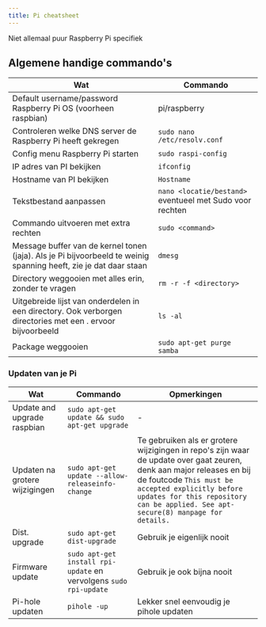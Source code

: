 ```yaml
---
title: Pi cheatsheet
---
```


Niet allemaal puur Raspberry Pi specifiek

## Algemene handige commando's

|Wat|Commando|
|-----|------------------|
|Default username/password Raspberry Pi OS (voorheen raspbian)|pi/raspberry|
|Controleren welke DNS server de Raspberry Pi heeft gekregen|`sudo nano /etc/resolv.conf`|
|Config menu Raspberry Pi starten|`sudo raspi-config`|
|IP adres van PI bekijken|`ifconfig`|
|Hostname van PI bekijken|`Hostname`|
|Tekstbestand aanpassen|`nano <locatie/bestand>` eventueel met Sudo voor rechten|
|Commando uitvoeren met extra rechten|`sudo <command>`|
|Message buffer van de kernel tonen (jaja). Als je Pi bijvoorbeeld te weinig spanning heeft, zie je dat daar staan|`dmesg`|
|Directory weggooien met alles erin, zonder te vragen|`rm -r -f <directory>`|
|Uitgebreide lijst van onderdelen in een directory. Ook verborgen directories met een . ervoor bijvoorbeeld|`ls -al`|
|Package weggooien|`sudo apt-get purge samba`|

### Updaten van je Pi

|Wat|Commando|Opmerkingen|
|-----|------------------|------------|
|Update and upgrade raspbian|`sudo apt-get update && sudo apt-get upgrade`|-|
|Updaten na grotere wijzigingen|`sudo apt-get update --allow-releaseinfo-change`|Te gebruiken als er grotere wijzigingen in repo's zijn waar de update over gaat zeuren, denk aan major releases en bij de foutcode `This must be accepted explicitly before updates for this repository can be applied. See apt-secure(8) manpage for details.`|
|Dist. upgrade|`sudo apt-get dist-upgrade`|Gebruik je eigenlijk nooit|
|Firmware update|`sudo apt-get install rpi-update` en vervolgens `sudo rpi-update`|Gebruik je ook bijna nooit|
|Pi-hole updaten|`pihole -up`|Lekker snel eenvoudig je pihole updaten|
